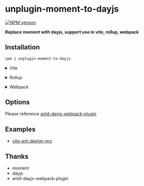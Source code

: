 # unplugin-moment-to-dayjs

[![NPM version](https://img.shields.io/npm/v/unplugin-moment-to-dayjs?color=a1b858&label=)](https://www.npmjs.com/package/unplugin-moment-to-dayjs)

**Replace moment with dayjs, support use in vite, rollup, webpack**

## Installation

```bash
npm i unplugin-moment-to-dayjs
```

<details>
<summary>Vite</summary><br>

```ts
// vite.config.ts
import momentToDayjs from 'unplugin-moment-to-dayjs/vite'

export default defineConfig({
  plugins: [
    momentToDayjs({ /* options */ }),
  ],
})
```

Example: [`playground/`](./playground/)

<br></details>

<details>
<summary>Rollup</summary><br>

```ts
// rollup.config.js
import momentToDayjs from 'unplugin-moment-to-dayjs/rollup'

export default {
  plugins: [
    momentToDayjs({ /* options */ }),
  ],
}
```

<br></details>


<details>
<summary>Webpack</summary><br>

```ts
// webpack.config.js
module.exports = {
  /* ... */
  plugins: [
    require('unplugin-moment-to-dayjs/webpack')({ /* options */ }),
  ],
}
```

<br></details>


## Options

Please reference [antd-dayjs-webpack-plugin](https://github.com/ant-design/antd-dayjs-webpack-plugin)


## Examples

- [vite-ant-design-pro](https://github.com/Dunqing/vite-ant-design-pro/tree/main/playground)

## Thanks

- moment
- dayjs
- antd-dayjs-webpack-plugin
